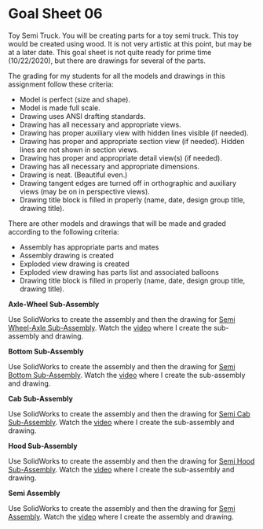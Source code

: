 # Goal Sheet 06

Toy Semi Truck.  You will be creating parts for a toy semi truck.  This toy would be created using wood.  It is not very artistic at this point, but may be at a later date.  This goal sheet is not quite ready for prime time (10/22/2020), but there are drawings for several of the parts.

The grading for my students for all the models and drawings in this assignment follow these criteria:

* Model is perfect (size and shape).
* Model is made full scale.
* Drawing uses ANSI drafting standards.
* Drawing has all necessary and appropriate views.
* Drawing has proper auxiliary view with hidden lines visible (if needed).
* Drawing has proper and appropriate section view (if needed).  Hidden lines are not shown in section views.
* Drawing has proper and appropriate detail view(s) (if needed).
* Drawing has all necessary and appropriate dimensions.
* Drawing is neat.  (Beautiful even.)
* Drawing tangent edges are turned off in orthographic and auxiliary views (may be on in perspective views).
* Drawing title block is filled in properly (name, date, design group title, drawing title).

There are other models and drawings that will be made and graded according to the following criteria:

* Assembly has appropriate parts and mates
* Assembly drawing is created
* Exploded view drawing is created
* Exploded view drawing has parts list and associated balloons
* Drawing title block is filled in properly (name, date, design group title, drawing title).

**Axle-Wheel Sub-Assembly**

Use SolidWorks to create the assembly and then the drawing for <a href="https://github.com/MichaelTMiyoshi/DesignWithMiyoshi/blob/master/images/SemiAssm01AxleWheel.pdf">Semi Wheel-Axle Sub-Assembly</a>.  Watch the [video](https://youtu.be/IZz4_Y8tCfQ) where I create the sub-assembly and drawing.

**Bottom Sub-Assembly**

Use SolidWorks to create the assembly and then the drawing for <a href="https://github.com/MichaelTMiyoshi/DesignWithMiyoshi/blob/master/images/Semi11WheelSub.pdf">Semi Bottom Sub-Assembly</a>.  Watch the [video](https://youtu.be/XhWkNXzbIeo) where I create the sub-assembly and drawing.

**Cab Sub-Assembly**

Use SolidWorks to create the assembly and then the drawing for <a href="https://github.com/MichaelTMiyoshi/DesignWithMiyoshi/blob/master/images/SemiAssm03CabDowels.pdf">Semi Cab Sub-Assembly</a>.  Watch the [video](https://youtu.be/RRktGhBJQsQ) where I create the sub-assembly and drawing.

**Hood Sub-Assembly**

Use SolidWorks to create the assembly and then the drawing for <a href="https://github.com/MichaelTMiyoshi/DesignWithMiyoshi/blob/master/images/SemiAssm04HoodDowel.pdf">Semi Hood Sub-Assembly</a>.  Watch the [video](https://youtu.be/OtMVNDKNQjI) where I create the sub-assembly and drawing.

**Semi Assembly**

Use SolidWorks to create the assembly and then the drawing for <a href="https://github.com/MichaelTMiyoshi/DesignWithMiyoshi/blob/master/images/SemiAssm05Tractor.pdf">Semi Assembly</a>.  Watch the [video](https://youtu.be/a0aX7aYoTaA) where I create the assembly and drawing.

